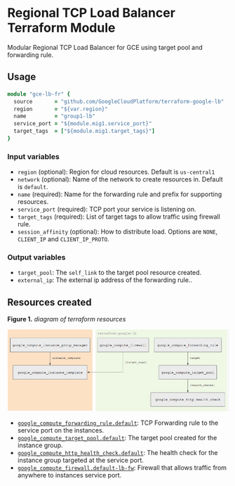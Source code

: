 # Regional TCP Load Balancer Terraform Module

Modular Regional TCP Load Balancer for GCE using target pool and forwarding rule.

## Usage

```ruby
module "gce-lb-fr" {
  source       = "github.com/GoogleCloudPlatform/terraform-google-lb"
  region       = "${var.region}"
  name         = "group1-lb"
  service_port = "${module.mig1.service_port}"
  target_tags  = ["${module.mig1.target_tags}"]
}
```

### Input variables

- `region` (optional): Region for cloud resources. Default is `us-central1`
- `network` (optional): Name of the network to create resources in. Default is `default`.
- `name` (required): Name for the forwarding rule and prefix for supporting resources.
- `service_port` (required): TCP port your service is listening on.
- `target_tags` (required): List of target tags to allow traffic using firewall rule.
- `session_affinity` (optional): How to distribute load. Options are `NONE`, `CLIENT_IP` and `CLIENT_IP_PROTO`.

### Output variables

- `target_pool`: The `self_link` to the target pool resource created.
- `external_ip`: The external ip address of the forwarding rule..

## Resources created

**Figure 1.** *diagram of terraform resources*

![architecture diagram](./diagram.png)

- [`google_compute_forwarding_rule.default`](https://www.terraform.io/docs/providers/google/r/compute_firewall.html): TCP Forwarding rule to the service port on the instances.
- [`google_compute_target_pool.default`](https://www.terraform.io/docs/providers/google/r/compute_target_pool.html): The target pool created for the instance group.
- [`google_compute_http_health_check.default`](https://www.terraform.io/docs/providers/google/r/compute_http_health_check.html): The health check for the instance group targeted at the service port.
- [`google_compute_firewall.default-lb-fw`](https://www.terraform.io/docs/providers/google/r/compute_firewall.html): Firewall that allows traffic from anywhere to instances service port.